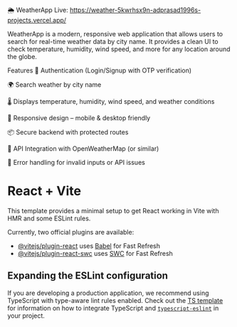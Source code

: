 🌦️ WeatherApp
Live: https://weather-5kwrhsx9n-adprasad1996s-projects.vercel.app/

WeatherApp is a modern, responsive web application that allows users to search for real-time weather data by city name. It provides a clean UI to check temperature, humidity, wind speed, and more for any location around the globe.

Features
🔐 Authentication (Login/Signup with OTP verification)

🌍 Search weather by city name

🌡️ Displays temperature, humidity, wind speed, and weather conditions

📱 Responsive design – mobile & desktop friendly

📦 Secure backend with protected routes

🔁 API Integration with OpenWeatherMap (or similar)

🧪 Error handling for invalid inputs or API issues



# React + Vite

This template provides a minimal setup to get React working in Vite with HMR and some ESLint rules.

Currently, two official plugins are available:

- [@vitejs/plugin-react](https://github.com/vitejs/vite-plugin-react/blob/main/packages/plugin-react) uses [Babel](https://babeljs.io/) for Fast Refresh
- [@vitejs/plugin-react-swc](https://github.com/vitejs/vite-plugin-react/blob/main/packages/plugin-react-swc) uses [SWC](https://swc.rs/) for Fast Refresh

## Expanding the ESLint configuration

If you are developing a production application, we recommend using TypeScript with type-aware lint rules enabled. Check out the [TS template](https://github.com/vitejs/vite/tree/main/packages/create-vite/template-react-ts) for information on how to integrate TypeScript and [`typescript-eslint`](https://typescript-eslint.io) in your project.
